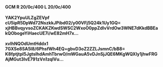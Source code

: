#### GCM R 20/0c/400 L 20/0c/400
**YAK2YpuULZgZEVpf**<br/>**cU5ipR5DpWd72NszkkJPibd02/y00VFj5Q24k1Uy1GQ=**<br/>**xjHBBvqyvsoZCKAKZKwdSWSC2WxoO0ppZdIvVrdOw3WNE7dKkdBBEakQObogeYiHaecUE7i/wE82mH7x...**<br/><br/>
**xvIhNQOdUmtHddx1**<br/>**7GXSe8SA5l8/6PhsfWh4EQ+gbvD3oZ2ZZLJsmnC/bB8=**<br/>**K8fptjtpI5JgtsIhdAmhTbrwO/mWGauA5vDJnSjJQE6MKgWQXly1jhwFRGAjMGut3IvE791zVn1zqlVu...**